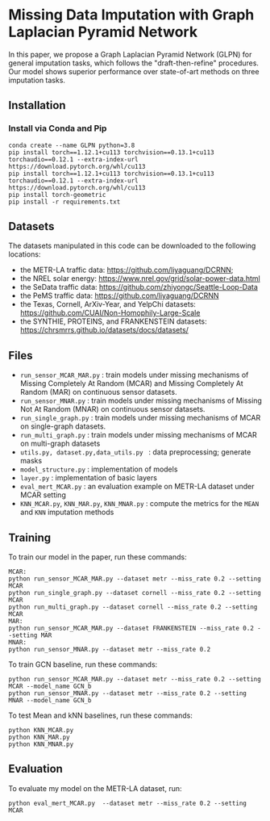 # Missing Data Imputation with Graph Laplacian Pyramid Network

In this paper, we propose a Graph Laplacian Pyramid Network (GLPN) for general imputation tasks, which follows the "draft-then-refine" procedures. Our model shows superior performance over state-of-art methods on three imputation tasks. 

## Installation

### Install via Conda and Pip

```
conda create --name GLPN python=3.8
pip install torch==1.12.1+cu113 torchvision==0.13.1+cu113 torchaudio==0.12.1 --extra-index-url https://download.pytorch.org/whl/cu113
pip install torch==1.12.1+cu113 torchvision==0.13.1+cu113 torchaudio==0.12.1 --extra-index-url https://download.pytorch.org/whl/cu113
pip install torch-geometric
pip install -r requirements.txt
```

## Datasets

The datasets manipulated in this code can be downloaded to the following locations:

- the METR-LA traffic data: https://github.com/liyaguang/DCRNN;
- the NREL solar energy: https://www.nrel.gov/grid/solar-power-data.html
- the SeData traffic data: https://github.com/zhiyongc/Seattle-Loop-Data
- the PeMS traffic data: https://github.com/liyaguang/DCRNN
- the Texas, Cornell, ArXiv-Year, and YelpChi datasets: https://github.com/CUAI/Non-Homophily-Large-Scale
- the SYNTHIE, PROTEINS, and FRANKENSTEIN datasets: https://chrsmrrs.github.io/datasets/docs/datasets/

## Files

* `run_sensor_MCAR_MAR.py`  : train models under missing mechanisms of Missing Completely At Random (MCAR) and Missing Completely At Random (MAR) on continuous sensor datasets.
* `run_sensor_MNAR.py` : train models under missing mechanisms of Missing Not At Random (MNAR) on continuous sensor datasets.
* `run_single_graph.py` : train models under missing mechanisms of MCAR on single-graph datasets.
* `run_multi_graph.py` : train models under missing mechanisms of MCAR on multi-graph datasets
* `utils.py, dataset.py,data_utils.py ` :  data preprocessing; generate masks 
* `model_structure.py` : implementation of models
* `layer.py` : implementation of basic layers
* `eval_mert_MCAR.py` : an evaluation example on METR-LA dataset under MCAR setting
* `KNN_MCAR.py`,  `KNN_MAR.py`, `KNN_MNAR.py` : compute the metrics for the `MEAN` and `KNN` imputation methods

## Training

To train our model in the paper, run these commands:

```train
MCAR:
python run_sensor_MCAR_MAR.py --dataset metr --miss_rate 0.2 --setting MCAR
python run_single_graph.py --dataset cornell --miss_rate 0.2 --setting MCAR
python run_multi_graph.py --dataset cornell --miss_rate 0.2 --setting MCAR
MAR:
python run_sensor_MCAR_MAR.py --dataset FRANKENSTEIN --miss_rate 0.2 --setting MAR
MNAR:
python run_sensor_MNAR.py --dataset metr --miss_rate 0.2 
```

To train GCN baseline, run these commands:

```GCN baseline
python run_sensor_MCAR_MAR.py --dataset metr --miss_rate 0.2 --setting MCAR --model_name GCN_b
python run_sensor_MNAR.py --dataset metr --miss_rate 0.2 --setting MNAR --model_name GCN_b
```

To test Mean and kNN baselines, run these commands:

```mean,knn baseline
python KNN_MCAR.py
python KNN_MAR.py
python KNN_MNAR.py
```

## Evaluation

To evaluate my model on the METR-LA dataset, run:

```Evaluation
python eval_mert_MCAR.py  --dataset metr --miss_rate 0.2 --setting MCAR 
```

